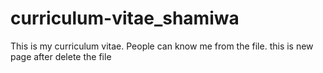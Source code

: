 # curriculum-vitae_shamiwa
This is my curriculum vitae. People can know me from the file.
this is new page after delete the file
